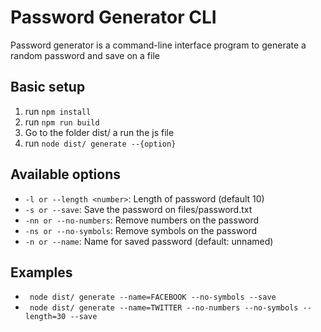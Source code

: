 # Password Generator CLI
Password generator is a command-line interface program to generate a random password and save on a file

## Basic setup
1. run ``` npm install ```
1. run ``` npm run build ```
2. Go to the folder dist/ a run the js file
3. run ```node dist/ generate --{option} ```

## Available options
* ``` -l or --length <number> ```: Length of password (default 10)
* ``` -s or --save ```: Save the password on files/password.txt
* ``` -nn or --no-numbers ```: Remove numbers on the password
* ``` -ns or --no-symbols ```: Remove symbols on the password
* ``` -n or --name ```: Name for saved password (default: unnamed) 

## Examples
* ``` node dist/ generate --name=FACEBOOK --no-symbols --save```
* ``` node dist/ generate --name=TWITTER --no-numbers --no-symbols --length=30 --save```